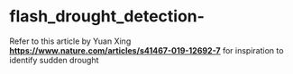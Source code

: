 # flash_drought_detection-

Refer to this article by Yuan Xing **https://www.nature.com/articles/s41467-019-12692-7** for inspiration to identify sudden drought
